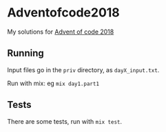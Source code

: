 # Adventofcode2018

My solutions for [Advent of code 2018](https://adventofcode.com/2018)

## Running

Input files go in the `priv` directory, as `dayX_input.txt`.

Run with mix: eg `mix day1.part1`

## Tests

There are some tests, run with `mix test`.
